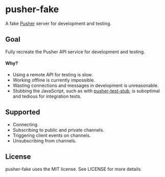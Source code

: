# pusher-fake

A fake [Pusher](http://pusher.com) server for development and testing.

## Goal

Fully recreate the Pusher API service for development and testing.

#### Why?

* Using a remote API for testing is slow.
* Working offline is currently impossible.
* Wasting connections and messages in development is unreasonable.
* Stubbing the JavaScript, such as with [pusher-test-stub](https://github.com/leggetter/pusher-test-stub), is suboptimal and tedious for integration tests.

## Supported

* Connecting.
* Subscribing to public and private channels.
* Triggering client events on channels.
* Unsubscribing from channels.

## License

pusher-fake uses the MIT license. See LICENSE for more details.
